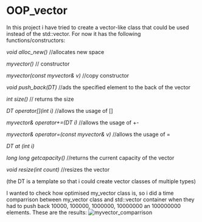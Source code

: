 # OOP_vector

In this project i have tried to create a vector-like class that could be used instead of the std::vector. For now it has the following functions/constructors:

*void alloc_new()*        //allocates new space

*myvector()*             // constructor

*myvector(const myvector& v)*  //copy constructor

*void push_back(DT)*          //ads the specified element to the back of the vector

*int size()*                 // returns the size

*DT operator[](int i)*      //allows the usage of []

*myvector& operator+=(DT i)*               //allows the usage of +-

*myvector& operator=(const myvector& v)*  //allows the usage of =

*DT at (int i)*

*long long getcapacity()*               //returns the current capacity of the vector

*void resize(int count)*               //resizes the vector 

(the DT is a template so that i could create vector classes of multiple types)


I wanted to check how optimised my_vector class is, so i did a time comparrison between my_vector class and std::vector container when they had to push back 10000, 100000, 1000000, 10000000 an 100000000 <int> elements. These are the results:
 ![myvector_comparrison](https://user-images.githubusercontent.com/60934852/82640570-82250f80-9c13-11ea-9fac-43f0d792da21.jpg)
